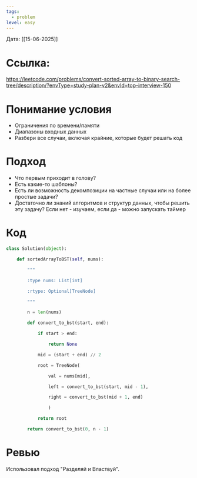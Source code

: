 ```yaml
---
tags:
  - problem
level: easy
---
```


Дата: [[15-06-2025]]

# Ссылка: 
https://leetcode.com/problems/convert-sorted-array-to-binary-search-tree/description/?envType=study-plan-v2&envId=top-interview-150

# Понимание условия
 - Ограничения по времени/памяти
 - Диапазоны входных данных
 - Разбери все случаи, включая крайние, которые будет решать код

# Подход
- Что первым приходит в голову?
- Есть какие-то шаблоны?
- Есть ли возможность декомпозиции на частные случаи или на более простые задачи?
- Достаточно ли знаний алгоритмов и структур данных, чтобы решить эту задачу? Если нет - изучаем, если да - можно запускать таймер
# Код
```python
class Solution(object):

    def sortedArrayToBST(self, nums):

        """

        :type nums: List[int]

        :rtype: Optional[TreeNode]

        """

        n = len(nums)

        def convert_to_bst(start, end):

            if start > end:

                return None

            mid = (start + end) // 2

            root = TreeNode(

                val = nums[mid],

                left = convert_to_bst(start, mid - 1),

                right = convert_to_bst(mid + 1, end)

                )

            return root

        return convert_to_bst(0, n - 1)
```
# Ревью
Использовал подход "Разделяй и Властвуй".